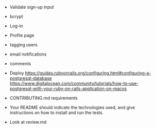 * Validate sign-up input
* bcrypt
* Log-in
* Profile page
* tagging users
* email notifications
* comments 

* Deploy
https://guides.rubyonrails.org/configuring.html#configuring-a-postgresql-database
https://www.digitalocean.com/community/tutorials/how-to-use-postgresql-with-your-ruby-on-rails-application-on-macos

* CONTRIBUTING.md requirements
* Your README should indicate the technologies used, and give instructions on how to install and run the tests.
* Look at review.md 